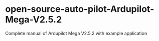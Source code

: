 # open-source-auto-pilot-Ardupilot-Mega-V2.5.2
Complete manual of Ardupilot Mega V2.5.2 with example application

